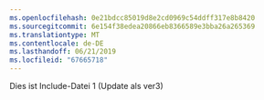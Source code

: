 ```yaml
---
ms.openlocfilehash: 0e21bdcc85019d8e2cd0969c54ddff317e8b8420
ms.sourcegitcommit: 6e154f38edea20866eb8366589e3bba26a265369
ms.translationtype: MT
ms.contentlocale: de-DE
ms.lasthandoff: 06/21/2019
ms.locfileid: "67665718"
---
```

Dies ist Include-Datei 1 (Update als ver3)
